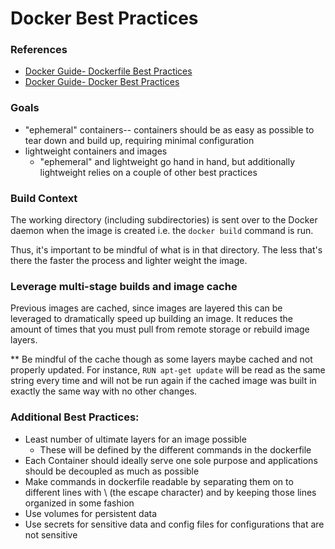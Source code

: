 # Docker Best Practices
### References
- [Docker Guide- Dockerfile Best Practices](https://docs.docker.com/develop/develop-images/dockerfile_best-practices/)
- [Docker Guide- Docker Best Practices](https://docs.docker.com/develop/dev-best-practices/)

### Goals
- "ephemeral" containers-- containers should be as easy as possible to tear down and build up, requiring minimal configuration
- lightweight containers and images
    - "ephemeral" and lightweight go hand in hand, but additionally lightweight relies on a couple of other best practices
 
### Build Context
The working directory (including subdirectories) is sent over to the Docker daemon when the image is created i.e. the `docker build` command is run. 

Thus, it's important to be mindful of what is in that directory. The less that's there the faster the process and lighter weight the image. 

### Leverage multi-stage builds and image cache 
Previous images are cached, since images are layered this can be leveraged to dramatically speed up building an image. It reduces the amount of times that you must pull from remote storage or rebuild image layers.   

** Be mindful of the cache though as some layers maybe cached and not properly updated. For instance, `RUN apt-get update` will be read as the same string every time and will not be run again if the cached image was built in exactly the same way with no other changes. 

### Additional Best Practices:
- Least number of ultimate layers for an image possible
    - These will be defined by the different commands in the dockerfile 
- Each Container should ideally serve one sole purpose and applications should be decoupled as much as possible 
- Make commands in dockerfile readable by separating them on to different lines with \ (the escape character) and by keeping those lines organized in some fashion 
- Use volumes for persistent data 
- Use secrets for sensitive data and config files for configurations that are not sensitive 

